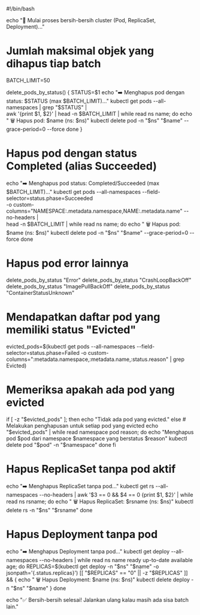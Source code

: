 #!/bin/bash

echo "🧹 Mulai proses bersih-bersih cluster (Pod, ReplicaSet, Deployment)..."

# Jumlah maksimal objek yang dihapus tiap batch
BATCH_LIMIT=50

delete_pods_by_status() {
  STATUS=$1
  echo "➡️  Menghapus pod dengan status: $STATUS (max $BATCH_LIMIT)..."
  kubectl get pods --all-namespaces | grep "$STATUS" | \
    awk '{print $1, $2}' | head -n $BATCH_LIMIT | while read ns name; do
      echo "   🗑️  Hapus pod: $name (ns: $ns)"
      kubectl delete pod -n "$ns" "$name" --grace-period=0 --force
    done
}

# Hapus pod dengan status Completed (alias Succeeded)
echo "➡️  Menghapus pod status: Completed/Succeeded (max $BATCH_LIMIT)..."
kubectl get pods --all-namespaces --field-selector=status.phase=Succeeded \
  -o custom-columns="NAMESPACE:.metadata.namespace,NAME:.metadata.name" --no-headers | \
  head -n $BATCH_LIMIT | while read ns name; do
    echo "   🗑️  Hapus pod: $name (ns: $ns)"
    kubectl delete pod -n "$ns" "$name" --grace-period=0 --force
  done

# Hapus pod error lainnya
delete_pods_by_status "Error"
delete_pods_by_status "CrashLoopBackOff"
delete_pods_by_status "ImagePullBackOff"
delete_pods_by_status "ContainerStatusUnknown"

# Mendapatkan daftar pod yang memiliki status "Evicted"
evicted_pods=$(kubectl get pods --all-namespaces --field-selector=status.phase=Failed -o custom-columns=":metadata.namespace,:metadata.name,:status.reason" | grep Evicted)

# Memeriksa apakah ada pod yang evicted
if [ -z "$evicted_pods" ]; then
    echo "Tidak ada pod yang evicted."
else
    # Melakukan penghapusan untuk setiap pod yang evicted
    echo "$evicted_pods" | while read namespace pod reason; do
        echo "Menghapus pod $pod dari namespace $namespace yang berstatus $reason"
        kubectl delete pod "$pod" -n "$namespace"
    done
fi

# Hapus ReplicaSet tanpa pod aktif
echo "➡️  Menghapus ReplicaSet tanpa pod..."
kubectl get rs --all-namespaces --no-headers | awk '$3 == 0 && $4 == 0 {print $1, $2}' | while read ns rsname; do
  echo "   🗑️  Hapus ReplicaSet: $rsname (ns: $ns)"
  kubectl delete rs -n "$ns" "$rsname"
done

# Hapus Deployment tanpa pod
echo "➡️  Menghapus Deployment tanpa pod..."
kubectl get deploy --all-namespaces --no-headers | while read ns name ready up-to-date available age; do
  REPLICAS=$(kubectl get deploy -n "$ns" "$name" -o jsonpath='{.status.replicas}')
  [[ "$REPLICAS" == "0" || -z "$REPLICAS" ]] && {
    echo "   🗑️  Hapus Deployment: $name (ns: $ns)"
    kubectl delete deploy -n "$ns" "$name"
  }
done

echo "✅ Bersih-bersih selesai! Jalankan ulang kalau masih ada sisa batch lain."
